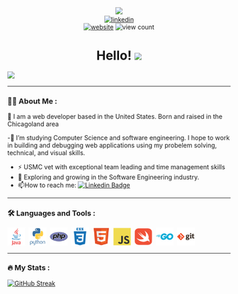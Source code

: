 <div id="header"align="center">
  
<img src="https://user-images.githubusercontent.com/97375442/234286548-cddd24b0-b029-4b83-b58a-b0d4ef61e634.png" width="200"/>
  
  <div id="badges">
    <a href="https://www.linkedin.com/in/kathie-matta/"><img src="https://img.shields.io/badge/LinkedIn-blue?logo=linkedin&logoColor=white&style=for-the-badge" alt="linkedin"/></a>
  </div>
  <a href="https://kathiematta.online"><img src="https://img.shields.io/badge/-My%20Website-blueviolet" alt="website"/></a>
  
  <img src="https://komarev.com/ghpvc/?username=ViLinh27&style=flat-square&color=blue" alt="view count"/>
  <h1>
    Hello!
    <img src="https://media.giphy.com/media/hvRJCLFzcasrR4ia7z/giphy.gif" width="30px"/>
  </h1>
</div>

<img src="[https://media.giphy.com/media/hvRJCLFzcasrR4ia7z/giphy.gif](https://media1.giphy.com/media/h4yJ4ARfLKih5doDQC/giphy.gif?cid=ecf05e47fdpnou10aafgioroapfzn281qr0jqu8c8bpddzsh&rid=giphy.gif&ct=g)" width="30px"/>

---

### :woman_technologist: About Me :
:wave: I am a web developer based in the United States. Born and raised in the Chicagoland area

-:telescope: I’m studying Computer Science and software engineering. I hope to work in building and debugging web applications using my probelem solving, technical, and visual skills.
- :zap: USMC vet with exceptional team leading and time management skills
- :seedling: Exploring and growing in the Software Engineering industry.
- :mailbox:How to reach me: [![Linkedin Badge](https://img.shields.io/badge/-linkedin-blue?style=flat&logo=Linkedin&logoColor=white)](https://www.linkedin.com/in/kathie-matta/)

---

### :hammer_and_wrench: Languages and Tools :
<div>
  <img src="https://github.com/devicons/devicon/blob/master/icons/java/java-original-wordmark.svg" title="Java" alt="Java" width="40" height="40"/>&nbsp;
  <img src="https://github.com/devicons/devicon/blob/master/icons/python/python-original-wordmark.svg" title="Python" alt="Python" width="40" height="40"/>&nbsp;
  <img src="https://github.com/devicons/devicon/blob/master/icons/php/php-original.svg" title="PHP" alt="PHP" width="40" height="40"/>&nbsp;
  <img src="https://github.com/devicons/devicon/blob/master/icons/css3/css3-plain-wordmark.svg"  title="CSS3" alt="CSS" width="40" height="40"/>&nbsp;
  <img src="https://github.com/devicons/devicon/blob/master/icons/html5/html5-original.svg" title="HTML5" alt="HTML" width="40" height="40"/>&nbsp;
  <img src="https://github.com/devicons/devicon/blob/master/icons/javascript/javascript-original.svg" title="JavaScript" alt="JavaScript" width="40" height="40"/>&nbsp;
  <img src="https://github.com/devicons/devicon/blob/master/icons/swift/swift-original.svg" title="Swift"  alt="Swift" width="40" height="40"/>&nbsp;
  <img src="https://github.com/devicons/devicon/blob/master/icons/go/go-original-wordmark.svg" title="Go" alt="Go" width="40" height="40"/>&nbsp;
  <img src="https://github.com/devicons/devicon/blob/master/icons/git/git-original-wordmark.svg" title="Git" **alt="Git" width="40" height="40"/>
</div>

---

### :fire: My Stats :
[![GitHub Streak](http://github-readme-streak-stats.herokuapp.com?user=kmatta0731&theme=dark&background=000000)](https://git.io/streak-stats)




<!--
**kmatta0731/kmatta0731** is a ✨ _special_ ✨ repository because its `README.md` (this file) appears on your GitHub profile.

Here are some ideas to get you started:

- 🔭 I’m currently working on ...
- 🌱 I’m currently learning ...
- 👯 I’m looking to collaborate on ...
- 🤔 I’m looking for help with ...
- 💬 Ask me about ...
- 📫 How to reach me: ...
- 😄 Pronouns: ...
- ⚡ Fun fact: ...
-->

